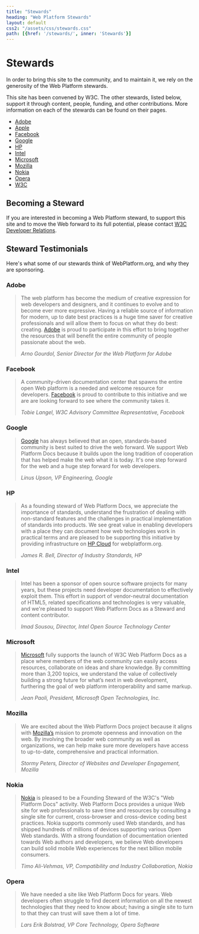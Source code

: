 ```yaml
---
title: "Stewards"
heading: "Web Platform Stewards"
layout: default
css2: "/assets/css/stewards.css"
path: [{href: '/stewards/', inner: 'Stewards'}]
---
```


# Stewards

In order to bring this site to the community, and to maintain it, we rely on the generosity of the Web Platform stewards.

This site has been convened by W3C. The other stewards, listed below, support it through content, people, funding, and other contributions. More information on each of the stewards can be found on their pages.

* [Adobe](/stewards/adobe)
* [Apple](http://apple.com/)
* [Facebook](/stewards/facebook)
* [Google](/stewards/google)
* [HP](/stewards/hp)
* [Intel](/stewards/intel)
* [Microsoft](/stewards/microsoft)
* [Mozilla](/stewards/mozilla)
* [Nokia](/stewards/nokia)
* [Opera](/stewards/opera)
* [W3C](/stewards/w3c)


## Becoming a Steward

If you are interested in becoming a Web Platform steward, to support this site and to move the Web forward to its full potential, please contact [W3C Developer Relations](mailto:team-devrel@w3.org&subject=Stewardship).

## Steward Testimonials

Here's what some of our stewards think of WebPlatform.org, and why they are sponsoring.

  <h3 class="org">Adobe</h3>

  <blockquote class="testimonial">
    <p id="adobe">
  The web platform has become the medium of creative expression for web developers and designers, and it continues to evolve and to become ever more expressive. Having a reliable source of information for modern, up to date best practices is a huge time saver for creative professionals and will allow them to focus on what they do best: creating. <a href="http://www.adobe.com/" rel="nofollow">Adobe</a> is proud to participate in this effort to bring together the resources that will benefit the entire community of people passionate about the web.
    </p>
    <address class="QuoteAttr">
      Arno Gourdol, Senior Director for the Web Platform for Adobe
    </address>
  </blockquote>


  <h3 class="org">Facebook</h3>

  <blockquote class="testimonial">
    <p id="fp">
  A community-driven documentation center that spawns the entire open Web
  platform is a needed and welcome resource for developers. <a href="http://www.facebook.com/" rel="nofollow">Facebook</a> is
  proud to contribute to this initiative and we are are looking forward to
  see where the community takes it.
    </p>
    <address class="QuoteAttr">
      Tobie Langel, W3C Advisory Committee Representative, Facebook
    </address>
  </blockquote>

  <h3 class="org">Google</h3>

  <blockquote class="testimonial">
    <p id="google">
  <a href="http://www.google.com/" rel="nofollow">Google</a> has always believed that an open, standards-based community is best suited to drive the web forward. We support Web Platform Docs because it builds upon the long tradition of cooperation that has helped make the web what it is today.  It's one step forward for the web and a huge step forward for web developers.
    </p>
    <address class="QuoteAttr">
      Linus Upson, VP Engineering, Google
    </address>
  </blockquote>

  <h3 class="org">HP</h3>

  <blockquote class="testimonial">
    <p id="hp">As a founding steward of Web Platform Docs, we appreciate the importance of standards, understand the frustration of dealing with non-standard features and the challenges in practical implementation of standards into products. We see great value in enabling developers with a place they can document how web technologies work in practical terms and are pleased to be supporting this initiative by providing infrastructure on <a href="https://www.hpcloud.com/" rel="nofollow">HP Cloud</a> for webplatform.org.</p>
    <address class="QuoteAttr">
      James R. Bell, Director of Industry Standards, HP
    </address>
  </blockquote>

  <h3 class="org">Intel</h3>

  <blockquote class="testimonial">
    <p id="intel">Intel has been a sponsor of open source software projects for many years, but these projects need developer documentation to effectively exploit them.  This effort in support of vendor-neutral documentation of HTML5, related specifications and technologies is very valuable, and we're pleased to support Web Platform Docs as a Steward and content contributor.</p>
    <address class="QuoteAttr">
      Imad Sousou, Director, Intel Open Source Technology Center
    </address>
  </blockquote>

  <h3 class="org">Microsoft</h3>

  <blockquote class="testimonial">
    <p id="microsoft"><a href="http://www.microsoft.com/" rel="nofollow">Microsoft</a> fully supports the launch of W3C Web Platform Docs as a place where members of the web community can easily access resources, collaborate on ideas and share knowledge. By committing more than 3,200 topics, we understand the value of collectively building a strong future for what’s next in web development, furthering the goal of web platform interoperability and same markup.
    </p>
    <address class="QuoteAttr">
      Jean Paoli, President, Microsoft Open Technologies, Inc.
    </address>
  </blockquote>

  <h3 class="org">Mozilla</h3>

  <blockquote class="testimonial">
    <p id="mozilla">We are excited about the Web Platform Docs project because it aligns with <a href="http://www.mozilla.org/" rel="nofollow">Mozilla’s</a> mission to promote openness and innovation on the web. By involving the broader web community as well as organizations, we can help make sure more developers have access to up-to-date, comprehensive and practical information.
    </p>
    <address class="QuoteAttr">
      Stormy Peters, Director of Websites and Developer Engagement, Mozilla
    </address>
  </blockquote>

  <h3 class="org">Nokia</h3>

  <blockquote class="testimonial">
    <p id="nokia"><a href="http://www.nokia.com/" rel="nofollow">Nokia</a> is pleased to be a Founding Steward of the W3C's "Web Platform Docs" activity. Web Platform Docs provides a unique Web site for web professionals to save time and resources by consulting a single site for current, cross-browser and cross-device coding best practices. Nokia supports commonly used Web standards, and has shipped hundreds of millions of devices supporting various Open Web standards. With a strong foundation of documentation oriented towards Web authors and developers, we believe Web developers can build solid mobile Web experiences for the next billion mobile consumers.</p>
    <address class="QuoteAttr">
      Timo Ali-Vehmas, VP, Compatibility and Industry Collaboration, Nokia
    </address>
  </blockquote>

  <h3 class="org">Opera</h3>

  <blockquote class="testimonial">
    <p id="opera">We have needed a site like Web Platform Docs for years. Web developers often struggle to find decent information on all the newest technologies that they need to know about; having a single site to turn to that they can trust will save them a lot of time.</p>
    <address class="QuoteAttr">
      Lars Erik Bolstrad, VP Core Technology, Opera Software
    </address>
  </blockquote>